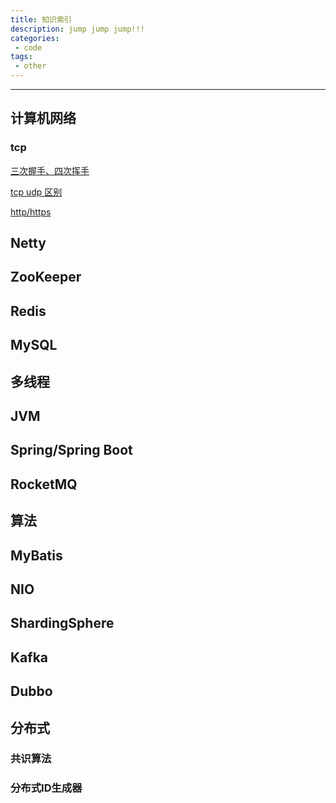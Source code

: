 ```yaml
---
title: 知识索引
description: jump jump jump!!!
categories: 
 - code
tags:
 - other
---
```


------

## 计算机网络

### tcp

[三次握手、四次挥手](https://www.zhihu.com/question/271701044/answer/1279809269)

[tcp udp 区别](https://juejin.cn/post/6844903800336023560)

[http/https](https://github.com/Snailclimb/JavaGuide/blob/main/docs/cs-basics/network/http&https.md)

## Netty

## ZooKeeper

## Redis

## MySQL

## 多线程

## JVM

## Spring/Spring Boot

## RocketMQ

## 算法

## MyBatis

## NIO

## ShardingSphere

## Kafka

## Dubbo

## 分布式

### 共识算法

### 分布式ID生成器

